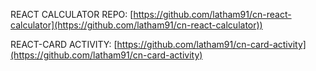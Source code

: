 REACT CALCULATOR REPO:
[https://github.com/latham91/cn-react-calculator](https://github.com/latham91/cn-react-calculator))

REACT-CARD ACTIVITY:
[https://github.com/latham91/cn-card-activity](https://github.com/latham91/cn-card-activity)

